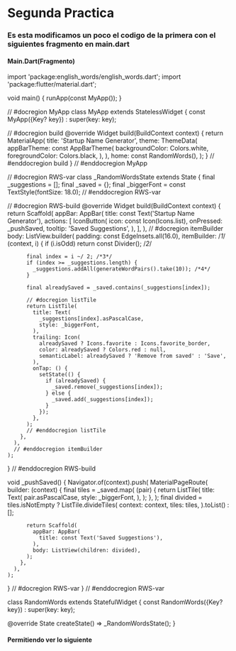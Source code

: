 # Segunda Practica

### Es esta modificamos un poco el codigo de la primera con el siguientes fragmento en main.dart

#### Main.Dart(Fragmento)

import 'package:english_words/english_words.dart';
import 'package:flutter/material.dart';

void main() {
  runApp(const MyApp());
}

// #docregion MyApp
class MyApp extends StatelessWidget {
  const MyApp({Key? key}) : super(key: key);

  // #docregion build
  @override
  Widget build(BuildContext context) {
    return MaterialApp(
      title: 'Startup Name Generator',
      theme: ThemeData(
        appBarTheme: const AppBarTheme(
          backgroundColor: Colors.white,
          foregroundColor: Colors.black,
        ),
      ),
      home: const RandomWords(),
    );
  }
  // #enddocregion build
}
// #enddocregion MyApp

// #docregion RWS-var
class _RandomWordsState extends State<RandomWords> {
  final _suggestions = <WordPair>[];
  final _saved = <WordPair>{};
  final _biggerFont = const TextStyle(fontSize: 18.0);
  // #enddocregion RWS-var

  // #docregion RWS-build
  @override
  Widget build(BuildContext context) {
    return Scaffold(
      appBar: AppBar(
        title: const Text('Startup Name Generator'),
        actions: [
          IconButton(
            icon: const Icon(Icons.list),
            onPressed: _pushSaved,
            tooltip: 'Saved Suggestions',
          ),
        ],
      ),
      // #docregion itemBuilder
      body: ListView.builder(
        padding: const EdgeInsets.all(16.0),
        itemBuilder: /*1*/ (context, i) {
          if (i.isOdd) return const Divider(); /*2*/

          final index = i ~/ 2; /*3*/
          if (index >= _suggestions.length) {
            _suggestions.addAll(generateWordPairs().take(10)); /*4*/
          }

          final alreadySaved = _saved.contains(_suggestions[index]);

          // #docregion listTile
          return ListTile(
            title: Text(
              _suggestions[index].asPascalCase,
              style: _biggerFont,
            ),
            trailing: Icon(
              alreadySaved ? Icons.favorite : Icons.favorite_border,
              color: alreadySaved ? Colors.red : null,
              semanticLabel: alreadySaved ? 'Remove from saved' : 'Save',
            ),
            onTap: () {
              setState(() {
                if (alreadySaved) {
                  _saved.remove(_suggestions[index]);
                } else {
                  _saved.add(_suggestions[index]);
                }
              });
            },
          );
          // #enddocregion listTile
        },
      ),
      // #enddocregion itemBuilder
    );
  }
  // #enddocregion RWS-build

  void _pushSaved() {
    Navigator.of(context).push(
      MaterialPageRoute<void>(
        builder: (context) {
          final tiles = _saved.map(
            (pair) {
              return ListTile(
                title: Text(
                  pair.asPascalCase,
                  style: _biggerFont,
                ),
              );
            },
          );
          final divided = tiles.isNotEmpty
              ? ListTile.divideTiles(
                  context: context,
                  tiles: tiles,
                ).toList()
              : <Widget>[];

          return Scaffold(
            appBar: AppBar(
              title: const Text('Saved Suggestions'),
            ),
            body: ListView(children: divided),
          );
        },
      ),
    );
  }
  // #docregion RWS-var
}
// #enddocregion RWS-var

class RandomWords extends StatefulWidget {
  const RandomWords({Key? key}) : super(key: key);

  @override
  State<RandomWords> createState() => _RandomWordsState();
}
    
 #### Permitiendo ver lo siguiente
    

